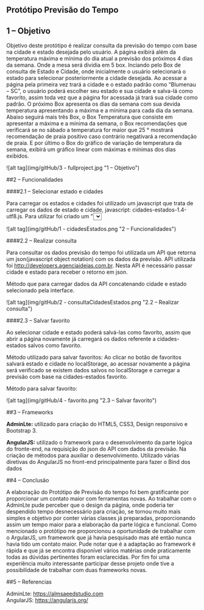 ## Protótipo Previsão do Tempo

## 1 – Objetivo

Objetivo deste protótipo é realizar consulta da previsão do tempo com base na cidade e estado desejada pelo usuário. A página exibirá além da temperatura máxima e mínima do dia atual a previsão dos próximos 4 dias da semana. Onde a mesa será dividia em 5 box. Inciando pelo Box de consulta de Estado e Cidade, onde inicialmente o usuário selecionará o estado para selecionar posteriormente a cidade desejada. Ao acessar a página pela primeira vez trará a cidade e o estado padrão como “Blumenau – SC”, o usuário poderá escolher seu estado e sua cidade e salva-lá como favorito, assim toda vez que a página for acessada já trará sua cidade como padrão. O próximo Box apresenta os dias da semana com sua devida temperatura apresentando a máxima e a minima para cada dia da semana. Abaixo seguirá mais três Box, o Box Temperatura que consiste em apresentar a máxima e a mínima da semana, o Box recomendações que verificará se no sábado a temperatura for maior que 25 ° mostrará recomendação de praia positivo caso contrário negativará a recomendação de praia. E por último o Box do gráfico de variação de temperatura da semana, exibirá um gráfico linear com máximas e mínimas dos dias exibidos.

![alt tag](img/gitHub/3 - fullproject.jpg "1 – Objetivo")

##2 – Funcionalidades

####2.1 – Selecionar estado e cidades

Para carregar os estados e cidades foi utilizado um javascript que trata de carregar os dados de estado e cidade, javascript: cidades-estados-1.4-utf8.js. Para utilizar foi criado um "<select>" no HTML com ID de estado e cidade.

![alt tag](img/gitHub/1 - cidadesEstados.png "2 – Funcionalidades")

####2.2 – Realizar consulta

Para consultar os dados previsão do tempo foi utilizada um API que retorna um json(javascript object notation) com os dados da previsão. API utilizada foi http://developers.agenciaideias.com.br. Nesta API é necessário passar cidade e estado para receber o retorno em json.

Método que para carregar dados da API concatenando cidade e estado selecionado pela interface.

![alt tag](img/gitHub/2 - consultaCidadesEstados.png "2.2 – Realizar consulta")


####2.3 – Salvar favorito

Ao selecionar cidade e estado poderá salvá-las como favorito, assim que abrir a página novamente já carregará os dados referente a cidades-estados salvos como favorito.

Método utilizado para salvar favoritos: Ao clicar no botão de favoritos salvará estado e cidade no localStorage, ao acessar novamente a página será verificado se existem dados salvos no localStorage  e carregar a previsão com base na cidades-estados favorito.

Método para salvar favorito:

![alt tag](img/gitHub/4 - favorito.png "2.3 – Salvar favorito")

##3 – Frameworks

**AdminLte:** utilizado para criação do HTML5, CSS3, Design responsivo e Bootstrap 3.

**AngularJS:** utilizado o framework para o desenvolvimento da parte lógica do fronte-end, na requisição do json do API com dados da previsão. Na criação de métodos para auxiliar o desenvolvimento. Utilizado várias diretivas do AngularJS no front-end principalmente para fazer o Bind dos dados

##4 – Conclusão

A elaboração do Protótipo de Previsão do tempo foi bem gratificante por proporcionar um contato maior com ferramentas novas.
Ao trabalhar com o AdminLte pude perceber que o design da página, onde poderia ter despendido tempo desnecessário para criação, se tornou muito mais simples e objetivo por conter várias classes já preparadas, proporcionando assim um tempo maior para a elaboração da parte lógica e funcional.
Como mencionado o protótipo me proporcionou a oportunidade de trabalhar com o ArgularJS, um framework que já havia pesquisado mas até então nunca havia tido um contato maior. Pude notar que é a adaptação ao framework é rápida e que já se encontra disponível vários matérias onde praticamente todas as dúvidas pertinentes foram esclarecidas.
Por fim foi uma experiência muito interessante participar desse projeto onde tive a possibilidade de trabalhar com duas frameworks novas.

##5 – Referencias 

AdminLte: https://almsaeedstudio.com<br />
AngularJS: https://angularjs.org/


